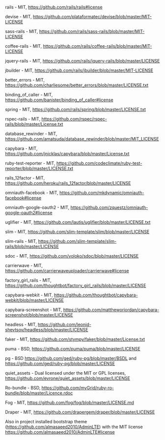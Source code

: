 rails - MIT, https://github.com/rails/rails#license

devise - MIT, https://github.com/plataformatec/devise/blob/master/MIT-LICENSE

sass-rails - MIT, https://github.com/rails/sass-rails/blob/master/MIT-LICENSE

coffee-rails - MIT, https://github.com/rails/coffee-rails/blob/master/MIT-LICENSE

jquery-rails - MIT, https://github.com/rails/jquery-rails/blob/master/LICENSE

jbuilder - MIT, https://github.com/rails/jbuilder/blob/master/MIT-LICENSE

better_errors - MIT, https://github.com/charliesome/better_errors/blob/master/LICENSE.txt

binding_of_caller - MIT, https://github.com/banister/binding_of_caller#license

spring - MIT, https://github.com/rails/spring/blob/master/LICENSE.txt

rspec-rails - MIT, https://github.com/rspec/rspec-rails/blob/master/License.txt

database_rewinder - MIT, https://github.com/amatsuda/database_rewinder/blob/master/MIT_LICENSE

capybara - MIT, https://github.com/jnicklas/capybara/blob/master/License.txt

ruby-test-reporter - MIT, https://github.com/codeclimate/ruby-test-reporter/blob/master/LICENSE.txt

rails_12factor - MIT, https://github.com/heroku/rails_12factor/blob/master/LICENSE

omniauth-facebook - MIT, https://github.com/mkdynamic/omniauth-facebook#license

omniauth-google-oauth2 - MIT, https://github.com/zquestz/omniauth-google-oauth2#license

uglifier - MIT, https://github.com/lautis/uglifier/blob/master/LICENSE.txt

slim - MIT, https://github.com/slim-template/slim/blob/master/LICENSE

slim-rails - MIT, https://github.com/slim-template/slim-rails/blob/master/LICENSE

sdoc - MIT, https://github.com/voloko/sdoc/blob/master/LICENSE

carrierwave - MIT, https://github.com/carrierwaveuploader/carrierwave#license

factory_girl_rails - MIT, https://github.com/thoughtbot/factory_girl_rails/blob/master/LICENSE

capybara-webkit - MIT, https://github.com/thoughtbot/capybara-webkit/blob/master/LICENSE

capybara-screenshot - MIT, https://github.com/mattheworiordan/capybara-screenshot/blob/master/LICENSE

headless - MIT, https://github.com/leonid-shevtsov/headless/blob/master/LICENSE

faker - MIT, https://github.com/stympy/faker/blob/master/License.txt

puma - BSD, https://github.com/puma/puma/blob/master/LICENSE

pg - BSD https://github.com/ged/ruby-pg/blob/master/BSDL and https://github.com/ged/ruby-pg/blob/master/LICENSE

quiet_assets - Dual licensed under the MIT or GPL licenses, https://github.com/evrone/quiet_assets/blob/master/LICENSE

Ro-bundle - BSD, https://github.com/myGrid/ruby-ro-bundle/blob/master/Licence.rdoc

Fog - MIT, https://github.com/fog/fog/blob/master/LICENSE.md

Draper - MIT, https://github.com/drapergem/draper/blob/master/LICENSE

Also in project installed bootstrap theme (https://github.com/almasaeed2010/AdminLTE) with the MIT license https://github.com/almasaeed2010/AdminLTE#license
